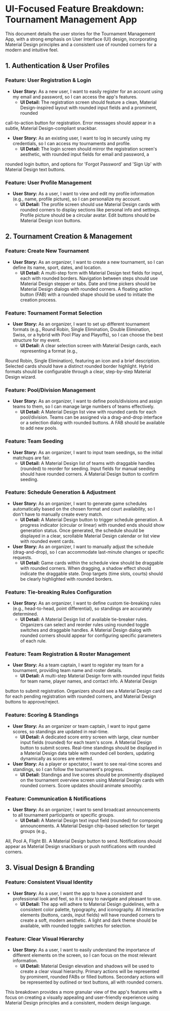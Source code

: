# UI-Focused Feature Breakdown: Tournament Management App

This document details the user stories for the Tournament Management App, with a strong emphasis on User Interface (UI) design, incorporating Material Design principles and a consistent use of rounded corners for a modern and intuitive feel.

## 1. Authentication & User Profiles

### Feature: User Registration & Login
*   **User Story:** As a new user, I want to easily register for an account using my email and password, so I can access the app's features.
    *   **UI Detail:** The registration screen should feature a clean, Material Design-inspired layout with rounded input fields and a prominent, rounded 


call-to-action button for registration. Error messages should appear in a subtle, Material Design-compliant snackbar.
*   **User Story:** As an existing user, I want to log in securely using my credentials, so I can access my tournaments and profile.
    *   **UI Detail:** The login screen should mirror the registration screen's aesthetic, with rounded input fields for email and password, a 


rounded login button, and options for 'Forgot Password' and 'Sign Up' with Material Design text buttons.

### Feature: User Profile Management
*   **User Story:** As a user, I want to view and edit my profile information (e.g., name, profile picture), so I can personalize my account.
    *   **UI Detail:** The profile screen should use Material Design cards with rounded corners to display sections like personal info and settings. Profile picture should be a circular avatar. Edit buttons should be Material Design icon buttons.

## 2. Tournament Creation & Management

### Feature: Create New Tournament
*   **User Story:** As an organizer, I want to create a new tournament, so I can define its name, sport, dates, and location.
    *   **UI Detail:** A multi-step form with Material Design text fields for input, each with rounded borders. Navigation between steps should use Material Design stepper or tabs. Date and time pickers should be Material Design dialogs with rounded corners. A floating action button (FAB) with a rounded shape should be used to initiate the creation process.

### Feature: Tournament Format Selection
*   **User Story:** As an organizer, I want to set up different tournament formats (e.g., Round Robin, Single Elimination, Double Elimination, Swiss, or a hybrid with Pool Play and Playoffs), so I can choose the best structure for my event.
    *   **UI Detail:** A clear selection screen with Material Design cards, each representing a format (e.g., 


Round Robin, Single Elimination), featuring an icon and a brief description. Selected cards should have a distinct rounded border highlight. Hybrid formats should be configurable through a clear, step-by-step Material Design wizard.

### Feature: Pool/Division Management
*   **User Story:** As an organizer, I want to define pools/divisions and assign teams to them, so I can manage large numbers of teams effectively.
    *   **UI Detail:** A Material Design list view with rounded cards for each pool/division. Teams can be assigned via a drag-and-drop interface or a selection dialog with rounded buttons. A FAB should be available to add new pools.

### Feature: Team Seeding
*   **User Story:** As an organizer, I want to input team seedings, so the initial matchups are fair.
    *   **UI Detail:** A Material Design list of teams with draggable handles (rounded) to reorder for seeding. Input fields for manual seeding should have rounded corners. A Material Design button to confirm seeding.

### Feature: Schedule Generation & Adjustment
*   **User Story:** As an organizer, I want to generate game schedules automatically based on the chosen format and court availability, so I don't have to manually create every match.
    *   **UI Detail:** A Material Design button to trigger schedule generation. A progress indicator (circular or linear) with rounded ends should show generation status. Once generated, the schedule should be displayed in a clear, scrollable Material Design calendar or list view with rounded event cards.
*   **User Story:** As an organizer, I want to manually adjust the schedule (drag-and-drop), so I can accommodate last-minute changes or specific requests.
    *   **UI Detail:** Game cards within the schedule view should be draggable with rounded corners. When dragging, a shadow effect should indicate the draggable state. Drop targets (time slots, courts) should be clearly highlighted with rounded borders.

### Feature: Tie-breaking Rules Configuration
*   **User Story:** As an organizer, I want to define custom tie-breaking rules (e.g., head-to-head, point differential), so standings are accurately determined.
    *   **UI Detail:** A Material Design list of available tie-breaker rules. Organizers can select and reorder rules using rounded toggle switches and draggable handles. A Material Design dialog with rounded corners should appear for configuring specific parameters of each rule.

### Feature: Team Registration & Roster Management
*   **User Story:** As a team captain, I want to register my team for a tournament, providing team name and roster details.
    *   **UI Detail:** A multi-step Material Design form with rounded input fields for team name, player names, and contact info. A Material Design 


button to submit registration. Organizers should see a Material Design card for each pending registration with rounded corners, and Material Design buttons to approve/reject.

### Feature: Scoring & Standings
*   **User Story:** As an organizer or team captain, I want to input game scores, so standings are updated in real-time.
    *   **UI Detail:** A dedicated score entry screen with large, clear number input fields (rounded) for each team's score. A Material Design button to submit scores. Real-time standings should be displayed in a Material Design data table with rounded cell borders, updating dynamically as scores are entered.
*   **User Story:** As a player or spectator, I want to see real-time scores and standings, so I can follow the tournament's progress.
    *   **UI Detail:** Standings and live scores should be prominently displayed on the tournament overview screen using Material Design cards with rounded corners. Score updates should animate smoothly.

### Feature: Communication & Notifications
*   **User Story:** As an organizer, I want to send broadcast announcements to all tournament participants or specific groups.
    *   **UI Detail:** A Material Design text input field (rounded) for composing announcements. A Material Design chip-based selection for target groups (e.g., 


All, Pool A, Flight B). A Material Design button to send. Notifications should appear as Material Design snackbars or push notifications with rounded corners.

## 3. Visual Design & Branding

### Feature: Consistent Visual Identity
*   **User Story:** As a user, I want the app to have a consistent and professional look and feel, so it is easy to navigate and pleasant to use.
    *   **UI Detail:** The app will adhere to Material Design guidelines, with a consistent color palette, typography, and iconography. All interactive elements (buttons, cards, input fields) will have rounded corners to create a soft, modern aesthetic. A light and dark theme should be available, with rounded toggle switches for selection.

### Feature: Clear Visual Hierarchy
*   **User Story:** As a user, I want to easily understand the importance of different elements on the screen, so I can focus on the most relevant information.
    *   **UI Detail:** Material Design elevation and shadows will be used to create a clear visual hierarchy. Primary actions will be represented by prominent, rounded FABs or filled buttons. Secondary actions will be represented by outlined or text buttons, all with rounded corners.

This breakdown provides a more granular view of the app's features with a focus on creating a visually appealing and user-friendly experience using Material Design principles and a consistent, modern design language.

